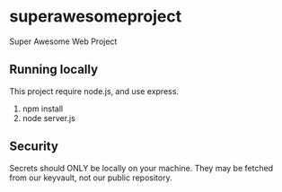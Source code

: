 # superawesomeproject
Super Awesome Web Project

## Running locally
This project require node.js, and use express.

1. npm install
2. node server.js

## Security
Secrets should ONLY be locally on your machine. 
They may be fetched from our keyvault, not our public repository.
